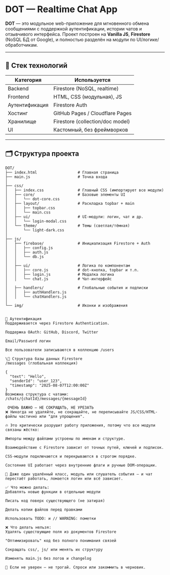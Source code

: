 # DOT — Realtime Chat App

**DOT** — это модульное web-приложение для мгновенного обмена сообщениями с поддержкой аутентификации, истории чатов и отзывчивого интерфейса. Проект построен на **Vanilla JS**, **Firestore** (NoSQL БД от Google), и полностью разделён на модули по UI/логике/обработчикам.

---

## 🔧 Стек технологий

| Категория       | Используется                  |
|----------------|-------------------------------|
| Backend        | Firestore (NoSQL, realtime)   |
| Frontend       | HTML, CSS (модульная), JS      |
| Аутентификация | Firestore Auth                |
| Хостинг        | GitHub Pages / Cloudflare Pages |
| Хранилище      | Firestore (collection/doc model) |
| UI             | Кастомный, без фреймворков     |

---

## 🗂️ Структура проекта

```plaintext
DOT/
├── index.html                  # Главная страница
├── main.js                     # Точка входа
│
├── css/
│   ├── index.css               # Главный CSS (импортирует все модули)
│   ├── core/                   # Базовые элементы UI
│   │   └── dot-core.css
│   ├── layout/                 # Раскладка topbar + main
│   │   ├── topbar.css
│   │   └── main.css
│   ├── ui/                     # UI-модули: логин, чат и др.
│   │   └── login-modal.css
│   └── theme/                  # Темы (светлая/тёмная)
│       └── light-dark.css
│
├── js/
│   ├── firebase/               # Инициализация Firestore + Auth
│   │   ├── config.js
│   │   ├── auth.js
│   │   └── db.js
│   │
│   ├── ui/                     # Логика по компонентам
│   │   ├── core.js             # dot-кнопка, topbar и т.п.
│   │   ├── login.js            # Модалка логина
│   │   └── chat.js             # Чат-интерфейс
│
│   ├── handlers/               # Глобальные события и подписки
│   │   ├── authHandlers.js
│   │   └── chatHandlers.js
│
└── img/                        # Иконки и изображения


🔐 Аутентификация
Поддерживается через Firestore Authentication.

Поддержка OAuth: GitHub, Discord, Twitter

Email/Password логин

Все пользователи записываются в коллекцию /users

\💬 Структура базы данных Firestore
/messages (глобальная коллекция)

{
  "text": "Hello",
  "senderId": "user_123",
  "timestamp": "2025-08-07T12:00:00Z"
}
Возможна структура с чатами:
/chats/{chatId}/messages/{messageId}

 ОЧЕНЬ ВАЖНО — НЕ СОКРАЩАТЬ, НЕ УРЕЗАТЬ
❌ Никогда не удаляйте, не сокращайте, не переписывайте JS/CSS/HTML-файлы частично или "для упрощения".

🔥 Это критически разрушит работу приложения, потому что все модули связаны жёстко:

Импорты между файлами устроены по именам и структуре.

Взаимодействие с Firestore зависит от точных путей, ключей и подписок.

CSS-модули подключаются и перекрываются в строгом порядке.

Состояние UI работает через внутренние флаги и ручные DOM-операции.

🧨 Даже один удалённый класс, модуль или слушатель события — и чат перестаёт работать, ломается логин или всё зависает.

✅ Что можно делать:
Добавлять новые функции в отдельные модули

Писать код поверх существующего (не затирая)

Делать копии файлов перед правками

Использовать TODO: и // WARNING: пометки

❌ Что делать нельзя:
Удалять существующие поля из документов Firestore

"Оптимизировать" код без полного понимания связей

Сокращать css/, js/ или менять их структуру

Изменять main.js без логов и changelog

🛑 Если не уверен — не трогай. Спроси или закоммить в черновик.

